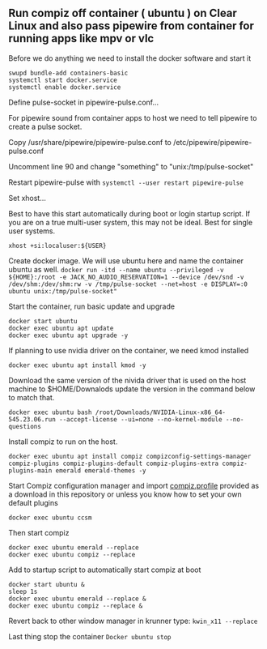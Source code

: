 ## Run compiz off container ( ubuntu ) on Clear Linux and also pass pipewire from container for running apps like mpv or vlc

Before we do anything we need to install the docker software and start it

```
swupd bundle-add containers-basic
systemctl start docker.service
systemctl enable docker.service
```

Define pulse-socket in pipewire-pulse.conf...
  
  For pipewire sound from container apps to host we need to tell pipewire to create a pulse socket.

  Copy /usr/share/pipewire/pipewire-pulse.conf to /etc/pipewire/pipewire-pulse.conf 

  Uncomment line 90 and change "something" to "unix:/tmp/pulse-socket" 

  Restart pipewire-pulse with ```systemctl --user restart pipewire-pulse```


Set xhost...

  Best to have this start automatically during boot or login startup script.
  If you are on a true multi-user system, this may not be ideal. Best for single user systems. 

   ```xhost +si:localuser:${USER}```



Create docker image. We will use ubuntu here and name the container ubuntu as well. 
    ```docker run -itd --name ubuntu --privileged -v ${HOME}:/root -e JACK_NO_AUDIO_RESERVATION=1 --device /dev/snd -v /dev/shm:/dev/shm:rw -v /tmp/pulse-socket --net=host -e DISPLAY=:0 ubuntu unix:/tmp/pulse-socket"```

Start the container, run basic update and upgrade
```
docker start ubuntu
docker exec ubuntu apt update
docker exec ubuntu apt upgrade -y
```

If planning to use nvidia driver on the container, we need kmod installed
```
docker exec ubuntu apt install kmod -y
```
Download the same version of the nivida driver that is used on the host machine to $HOME/Downalods update the version in the command below to match that. 
```
docker exec ubuntu bash /root/Downloads/NVIDIA-Linux-x86_64-545.23.06.run --accept-license --ui=none --no-kernel-module --no-questions
```
Install compiz to run on the host.

```
docker exec ubuntu apt install compiz compizconfig-settings-manager compiz-plugins compiz-plugins-default compiz-plugins-extra compiz-plugins-main emerald emerald-themes -y

```
Start Compiz configuration manager and import [compiz.profile](compiz.profile) provided as a download in this repository or unless you know how to set your own default plugins 
```
docker exec ubuntu ccsm
```

Then start compiz
```
docker exec ubuntu emerald --replace
docker exec ubuntu compiz --replace
```
Add to startup script to automatically start compiz at boot
```#!/bin/bash
docker start ubuntu &
sleep 1s
docker exec ubuntu emerald --replace &
docker exec ubuntu compiz --replace &
```

Revert back to other window manager
in krunner type: ```kwin_x11 --replace```

Last thing stop the container
```Docker ubuntu stop```
